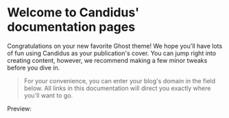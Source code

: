 <script setup>
  import SiteInput from '../components/SiteInput.vue';
  import SiteOutput from '../components/SiteOutput.vue';
</script>

# Welcome to Candidus' documentation pages

Congratulations on your new favorite Ghost theme! We hope you'll have lots of fun using Candidus as your publication's cover. You can jump right into creating content, however, we recommend making a few minor tweaks before you dive in.

> For your convenience, you can enter your blog's domain in the field below. All links in this documentation will direct you exactly where you'll want to go.

<SiteInput />

Preview: <SiteOutput path="ghost/#/settings/" />
